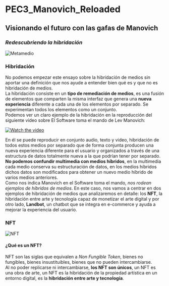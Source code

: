 # **PEC3_Manovich_Reloaded**

## **Visionando el futuro con las gafas de Manovich**
### *Redescubriendo la hibridación*


![Metamedio](https://miro.medium.com/max/1400/1*1aB94wrdaChSwEJVRj4ulA.jpeg) 

### **Hibridación**

No podemos empezar este ensayo sobre la hibridación de medios sin aportar una definición que nos ayude a entender bien qué es y que no es hibridación de medios.   
La hibridación consiste en un **tipo de remediación de medios**, es una fusión de elementos que comparten la misma interfaz que genera una **nueva experiencia** diferente a cada una de los elementos por separado. Se experimentan todos los elementos como un conjunto.  
Podemos ver un claro ejemplo de la hibridación en la reproducción del siguiente video sobre El Software toma el mando de Lev Manovich: 

[![Watch the video](https://i.imgur.com/vKb2F1B.png)](https://www.youtube.com/watch?v=kuX9iNjTxeM&t=24s)

En él se puede reproducir en conjunto audio, texto y video, hibridación de todos estos medios por separado que de forma conjunta producen una nueva experiencia diferente para el usuario y organizados a través de una estructura de datos totalmente nueva a la que podrían tener por separado.  
**No podemos confundir multimedia con medios híbridos**, en la multimedia cada medio conserva su estructuración de datos, en los medios híbridos dichos datos son modificados para obtener un nuevo medio híbrido de varios medios anteriores.  
Como nos indica Manovich en el Software toma el mando, *nos rodean ejemplos de híbridos de medios*. En este caso, nos vamos a centrar en dos ejemplos de hibridación de medios que analizaremos en detalle: los **NFT**, la hibridación entre arte y tecnología capaz de monetizar el arte digital y por otro lado, **Landbot**, un chatbot que se integra en e-commerce y ayuda a mejorar la experiencia del usuario. 

### **NFT**
![NFT](https://static.eldiario.es/clip/5b85e161-5796-4b99-bb80-f9e9981cce86_16-9-discover-aspect-ratio_default_0.jpg) 
#### **¿Qué es un NFT?**

NFT son las siglas que equivalen a *Non Fungible Token*, bienes no fungibles, bienes insustituibles, bienes que no pueden intercambiarse.  
Al no poder replicarse ni intercambiarse, **los NFT son únicos**, un NFT es una obra de arte, un NFT es la hibridación de la propiedad artística en un entorno digital, es la **hibridación entre arte y tecnología**. 


